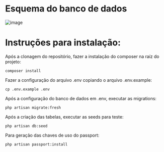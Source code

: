 <h1>Esquema do banco de dados</h1>

![image](https://user-images.githubusercontent.com/71338619/130551502-670e9f9e-0d94-4d0d-bb72-164b754c689d.png)



<h1>Instruções para instalação:</h1>

Após a clonagem do repositório, fazer a instalação do composer na raíz do projeto:
```
composer install
```
Fazer a configuração do arquivo .env copiando o arquivo .env.example:
```
cp .env.example .env
```
Após a configuração do banco de dados em .env, executar as migrations:
```
php artisan migrate:fresh
```
Após a criação das tabelas, executar as seeds para teste:
```
php artisan db:seed
```
Para geração das chaves de uso do passport:
```
php artisan passport:install
```
